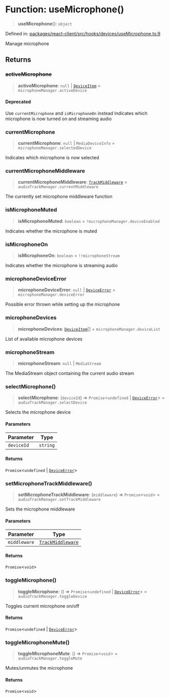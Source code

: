 # Function: useMicrophone()

> **useMicrophone**(): `object`

Defined in: [packages/react-client/src/hooks/devices/useMicrophone.ts:9](https://github.com/fishjam-cloud/web-client-sdk/blob/00cc23b021c6e87a4a0f647ceccc9acb897b5a38/packages/react-client/src/hooks/devices/useMicrophone.ts#L9)

Manage microphone

## Returns

### ~~activeMicrophone~~

> **activeMicrophone**: `null` \| [`DeviceItem`](../type-aliases/DeviceItem.md) = `microphoneManager.activeDevice`

#### Deprecated

Use `currentMicrophone` and `isMicrophoneOn` instead
Indicates which microphone is now turned on and streaming audio

### currentMicrophone

> **currentMicrophone**: `null` \| `MediaDeviceInfo` = `microphoneManager.selectedDevice`

Indicates which microphone is now selected

### currentMicrophoneMiddleware

> **currentMicrophoneMiddleware**: [`TrackMiddleware`](../type-aliases/TrackMiddleware.md) = `audioTrackManager.currentMiddleware`

The currently set microphone middleware function

### isMicrophoneMuted

> **isMicrophoneMuted**: `boolean` = `!microphoneManager.deviceEnabled`

Indicates whether the microphone is muted

### isMicrophoneOn

> **isMicrophoneOn**: `boolean` = `!!microphoneStream`

Indicates whether the microphone is streaming audio

### microphoneDeviceError

> **microphoneDeviceError**: `null` \| [`DeviceError`](../type-aliases/DeviceError.md) = `microphoneManager.deviceError`

Possible error thrown while setting up the microphone

### microphoneDevices

> **microphoneDevices**: [`DeviceItem`](../type-aliases/DeviceItem.md)[] = `microphoneManager.deviceList`

List of available microphone devices

### microphoneStream

> **microphoneStream**: `null` \| `MediaStream`

The MediaStream object containing the current audio stream

### selectMicrophone()

> **selectMicrophone**: (`deviceId`) => `Promise`\<`undefined` \| [`DeviceError`](../type-aliases/DeviceError.md)\> = `audioTrackManager.selectDevice`

Selects the microphone device

#### Parameters

| Parameter | Type |
| ------ | ------ |
| `deviceId` | `string` |

#### Returns

`Promise`\<`undefined` \| [`DeviceError`](../type-aliases/DeviceError.md)\>

### setMicrophoneTrackMiddleware()

> **setMicrophoneTrackMiddleware**: (`middleware`) => `Promise`\<`void`\> = `audioTrackManager.setTrackMiddleware`

Sets the microphone middleware

#### Parameters

| Parameter | Type |
| ------ | ------ |
| `middleware` | [`TrackMiddleware`](../type-aliases/TrackMiddleware.md) |

#### Returns

`Promise`\<`void`\>

### toggleMicrophone()

> **toggleMicrophone**: () => `Promise`\<`undefined` \| [`DeviceError`](../type-aliases/DeviceError.md)\> = `audioTrackManager.toggleDevice`

Toggles current microphone on/off

#### Returns

`Promise`\<`undefined` \| [`DeviceError`](../type-aliases/DeviceError.md)\>

### toggleMicrophoneMute()

> **toggleMicrophoneMute**: () => `Promise`\<`void`\> = `audioTrackManager.toggleMute`

Mutes/unmutes the microphone

#### Returns

`Promise`\<`void`\>
